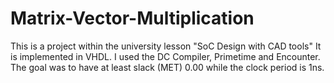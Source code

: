 # Matrix-Vector-Multiplication
This is a project within the university lesson "SoC Design with CAD tools"
It is implemented in VHDL.
I used the DC Compiler, Primetime and Encounter.
The goal was to have at least slack (MET) 0.00 while the clock period is 1ns.
